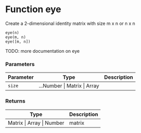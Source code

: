 # Function eye

Create a 2-dimensional identity matrix with size m x n or n x n

    eye(n)
    eye(m, n)
    eye([m, n])

TODO: more documentation on eye


### Parameters

Parameter | Type | Description
--------- | ---- | -----------
`size` | ...Number &#124; Matrix &#124; Array | 

### Returns

Type | Description
---- | -----------
Matrix &#124; Array &#124; Number | matrix




<!-- Note: This file is automatically generated from source code comments. Changes made in this file will be overridden. -->
